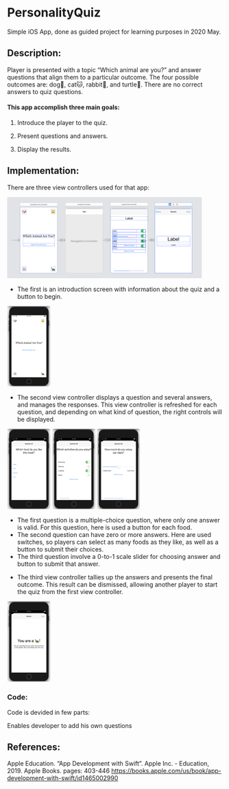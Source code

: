 # PersonalityQuiz
Simple iOS App, done as guided project for learning purposes in 2020 May.

## Description:
Player is presented with a topic “Which animal are you?” and answer questions that align them to a particular outcome. 
The four possible outcomes are: dog🐶, cat🐱, rabbit🐰, and turtle🐢. There are no correct answers to quiz questions.

#### This app accomplish three main goals:
  1. Introduce the player to the quiz.
  
  2. Present questions and answers.
  
  3. Display the results.
  
## Implementation: 
There are three view controllers used for that app:

<img src="/quiz-screens/viewControllers.png" width="90%">

* The first is an introduction screen with information about the quiz and a button to begin.

<img src="/quiz-screens/quiz01.png" width="20%">

* The second view controller displays a question and several answers, and manages the responses. This view controller is refreshed for each question, and depending on what kind of question, the right controls will be displayed.

<img src="/quiz-screens/quiz02.png" width="20%"> <img src="/quiz-screens/quiz03.png" width="20%"> <img src="/quiz-screens/quiz04.png" width="20%">

  - The first question is a multiple-choice question, where only one answer is valid. For this question, here is used a button for each food.
  - The second question can have zero or more answers. Here are used switches, so players can select as many foods as they like, as well as a button to submit their choices.
  - The third question involve a 0-to-1 scale slider for choosing answer and button to submit that answer.

* The third view controller tallies up the answers and presents the final outcome. This result can be dismissed, allowing another player to start the quiz from the first view controller.

<img src="/quiz-screens/quiz05.png" width="20%">



### Code:
Code is devided in few parts:

Enables developer to add his own questions


## References:
Apple Education. “App Development with Swift”. Apple Inc. - Education, 2019. Apple Books. pages: 403-446
https://books.apple.com/us/book/app-development-with-swift/id1465002990
